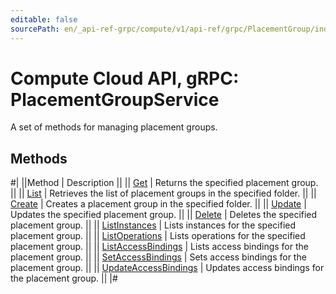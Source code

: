 ```yaml
---
editable: false
sourcePath: en/_api-ref-grpc/compute/v1/api-ref/grpc/PlacementGroup/index.md
---
```


# Compute Cloud API, gRPC: PlacementGroupService

A set of methods for managing placement groups.

## Methods

#|
||Method | Description ||
|| [Get](get.md) | Returns the specified placement group. ||
|| [List](list.md) | Retrieves the list of placement groups in the specified folder. ||
|| [Create](create.md) | Creates a placement group in the specified folder. ||
|| [Update](update.md) | Updates the specified placement group. ||
|| [Delete](delete.md) | Deletes the specified placement group. ||
|| [ListInstances](listInstances.md) | Lists instances for the specified placement group. ||
|| [ListOperations](listOperations.md) | Lists operations for the specified placement group. ||
|| [ListAccessBindings](listAccessBindings.md) | Lists access bindings for the placement group. ||
|| [SetAccessBindings](setAccessBindings.md) | Sets access bindings for the placement group. ||
|| [UpdateAccessBindings](updateAccessBindings.md) | Updates access bindings for the placement group. ||
|#